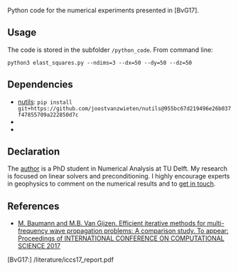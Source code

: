 Python code for the numerical experiments presented in [BvG17].

Usage
------
The code is stored in the subfolder `/python_code`. From command line:

`python3 elast_squares.py --ndims=3 --dx=50 --dy=50 --dz=50 `

Dependencies
-------------
* [nutils](http://www.nutils.org/):  `pip install git+https://github.com/joostvanzwieten/nutils@955bc67d219496e26b037f47855709a222850d7c`
* 
* 

Declaration
-----------
The [author](http://www.manuelbaumann.de) is a PhD student in Numerical Analysis at TU Delft. My research is focused on linear solvers and preconditioning. I highly encourage experts in geophysics to comment on the numerical results and to [get in touch](mailto:m.m.baumann@tudelft.nl).

References
----------
* [M. Baumann and M.B. Van Gijzen. Efficient iterative methods for multi-frequency wave propagation problems: A comparison study. To appear: Proceedings of INTERNATIONAL CONFERENCE ON COMPUTATIONAL SCIENCE 2017](/literature/iccs17_report.pdf)

[BvG17:] /literature/iccs17_report.pdf
